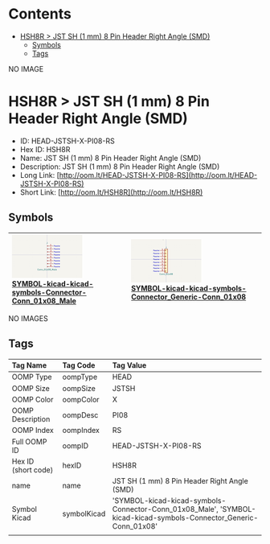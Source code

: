 



Contents
========

* [HSH8R > JST SH (1 mm) 8 Pin Header Right Angle (SMD)](#hsh8r--jst-sh-1-mm-8-pin-header-right-angle-smd)
	* [Symbols](#symbols)
	* [Tags](#tags)
  
NO IMAGE  
# HSH8R > JST SH (1 mm) 8 Pin Header Right Angle (SMD)

- ID: HEAD-JSTSH-X-PI08-RS
- Hex ID: HSH8R
- Name: JST SH (1 mm) 8 Pin Header Right Angle (SMD)
- Description: JST SH (1 mm) 8 Pin Header Right Angle (SMD)
- Long Link: [http://oom.lt/HEAD-JSTSH-X-PI08-RS](http://oom.lt/HEAD-JSTSH-X-PI08-RS)
- Short Link: [http://oom.lt/HSH8R](http://oom.lt/HSH8R)

## Symbols
  

|[![](https://raw.githubusercontent.com/oomlout/oomlout_OOMP_eda_V2/main/SYMBOL/kicad/kicad-symbols/Connector/Conn_01x08_Male/image_140.png)<br>SYMBOL-kicad-kicad-symbols-Connector-Conn_01x08_Male](https://github.com/oomlout/oomlout_OOMP_eda_V2/tree/main/SYMBOL/kicad/kicad-symbols/Connector/Conn_01x08_Male/)|[![](https://raw.githubusercontent.com/oomlout/oomlout_OOMP_eda_V2/main/SYMBOL/kicad/kicad-symbols/Connector_Generic/Conn_01x08/image_140.png)<br>SYMBOL-kicad-kicad-symbols-Connector_Generic-Conn_01x08](https://github.com/oomlout/oomlout_OOMP_eda_V2/tree/main/SYMBOL/kicad/kicad-symbols/Connector_Generic/Conn_01x08/)||
| :--- | :--- | :--- |
  
NO IMAGES  
## Tags
  

|Tag Name|Tag Code|Tag Value|
| :--- | :--- | :--- |
|OOMP Type|oompType|HEAD|
|OOMP Size|oompSize|JSTSH|
|OOMP Color|oompColor|X|
|OOMP Description|oompDesc|PI08|
|OOMP Index|oompIndex|RS|
|Full OOMP ID|oompID|HEAD-JSTSH-X-PI08-RS|
|Hex ID (short code)|hexID|HSH8R|
|name|name|JST SH (1 mm) 8 Pin Header Right Angle (SMD)|
|Symbol Kicad|symbolKicad|'SYMBOL-kicad-kicad-symbols-Connector-Conn_01x08_Male', 'SYMBOL-kicad-kicad-symbols-Connector_Generic-Conn_01x08'|
||||
